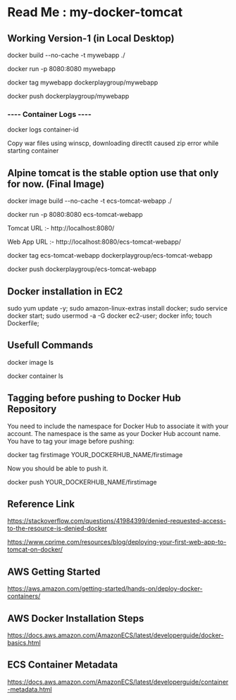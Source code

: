 # Read Me : my-docker-tomcat

## Working Version-1 (in Local Desktop)

docker build --no-cache -t mywebapp ./

docker run -p 8080:8080 mywebapp

docker tag mywebapp dockerplaygroup/mywebapp

docker push dockerplaygroup/mywebapp
### ---- Container Logs ----
docker logs container-id

Copy war files using winscp, downloading directlt caused zip error while starting container


## Alpine tomcat is the stable option use that only for now. (Final Image)

docker image build --no-cache -t ecs-tomcat-webapp ./

docker run -p 8080:8080 ecs-tomcat-webapp

Tomcat URL  :- http://localhost:8080/

Web App URL :- http://localhost:8080/ecs-tomcat-webapp/

docker tag ecs-tomcat-webapp dockerplaygroup/ecs-tomcat-webapp

docker push dockerplaygroup/ecs-tomcat-webapp

## Docker installation in EC2

sudo yum update -y;
sudo amazon-linux-extras install docker;
sudo service docker start;
sudo usermod -a -G docker ec2-user;
docker info;
touch Dockerfile;

## Usefull Commands

docker image ls

docker container ls

## Tagging before pushing to Docker Hub Repository

You need to include the namespace for Docker Hub to associate it with your account. The namespace is the same as your Docker Hub account name. You have to tag your image before pushing:

docker tag firstimage YOUR_DOCKERHUB_NAME/firstimage

Now you should be able to push it.

docker push YOUR_DOCKERHUB_NAME/firstimage

## Reference Link
https://stackoverflow.com/questions/41984399/denied-requested-access-to-the-resource-is-denied-docker

https://www.cprime.com/resources/blog/deploying-your-first-web-app-to-tomcat-on-docker/

## AWS Getting Started
https://aws.amazon.com/getting-started/hands-on/deploy-docker-containers/

## AWS Docker Installation Steps
https://docs.aws.amazon.com/AmazonECS/latest/developerguide/docker-basics.html

## ECS Container Metadata
https://docs.aws.amazon.com/AmazonECS/latest/developerguide/container-metadata.html